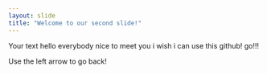 ```yaml
---
layout: slide
title: "Welcome to our second slide!"
---
```

Your text
hello everybody
nice to meet you
i wish i can use this
github!
go!!!

Use the left arrow to go back!
